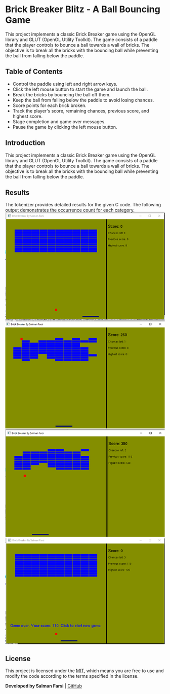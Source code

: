 
# Brick Breaker Blitz - A Ball Bouncing Game

This project implements a classic Brick Breaker game using the OpenGL library and GLUT (OpenGL Utility Toolkit). The game consists of a paddle that the player controls to bounce a ball towards a wall of bricks. The objective is to break all the bricks with the bouncing ball while preventing the ball from falling below the paddle.




## Table of Contents
- Control the paddle using left and right arrow keys.
- Click the left mouse button to start the game and launch the ball.
- Break the bricks by bouncing the ball off them.
- Keep the ball from falling below the paddle to avoid losing chances.
- Score points for each brick broken.
- Track the player's score, remaining chances, previous score, and highest score.
- Stage completion and game over messages.
- Pause the game by clicking the left mouse button.


## Introduction

This project implements a classic Brick Breaker game using the OpenGL library and GLUT (OpenGL Utility Toolkit). The game consists of a paddle that the player controls to bounce a ball towards a wall of bricks. The objective is to break all the bricks with the bouncing ball while preventing the ball from falling below the paddle.
## Results

The tokenizer provides detailed results for the given C code. The following output demonstrates the occurrence count for each category.<br>
![Image 1](https://github.com/Salman1804102/Bricks-Breaker-Game-Gaphics-OpenGL/blob/main/Game%20Interface/graphics_1.PNG)
![Image 2](https://github.com/Salman1804102/Bricks-Breaker-Game-Gaphics-OpenGL/blob/main/Game%20Interface/graphics_2.png)
![Image 3](https://github.com/Salman1804102/Bricks-Breaker-Game-Gaphics-OpenGL/blob/main/Game%20Interface/graphics_3.png)
![Image 4](https://github.com/Salman1804102/Bricks-Breaker-Game-Gaphics-OpenGL/blob/main/Game%20Interface/graphics_4.PNG)
## License

This project is licensed under the [MIT](https://choosealicense.com/licenses/mit/), which means you are free to use and modify the code according to the terms specified in the license.

**Developed by Salman Farsi** | [GitHub](https://github.com/Salman1804102)
